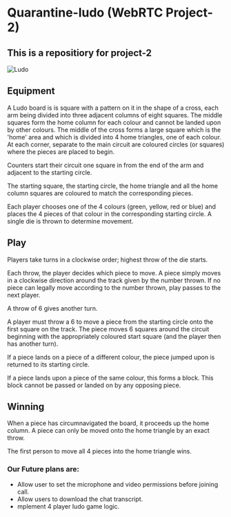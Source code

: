 # Quarantine-ludo (WebRTC Project-2)

## This is a repositiory for project-2

![Ludo](images/ludo.png "Ludo")

## Equipment

A Ludo board is is square with a pattern on it in the shape of a cross, each arm being divided into three adjacent columns of eight squares. The middle squares form the home column for each colour and cannot be landed upon by other colours. The middle of the cross forms a large square which is the 'home' area and which is divided into 4 home triangles, one of each colour. At each corner, separate to the main circuit are coloured circles (or squares) where the pieces are placed to begin.

Counters start their circuit one square in from the end of the arm and adjacent to the starting circle.

The starting square, the starting circle, the home triangle and all the home column squares are coloured to match the corresponding pieces.

Each player chooses one of the 4 colours (green, yellow, red or blue) and places the 4 pieces of that colour in the corresponding starting circle. A single die is thrown to determine movement.

## Play

Players take turns in a clockwise order; highest throw of the die starts.

Each throw, the player decides which piece to move. A piece simply moves in a clockwise direction around the track given by the number thrown. If no piece can legally move according to the number thrown, play passes to the next player.

A throw of 6 gives another turn.

A player must throw a 6 to move a piece from the starting circle onto the first square on the track. The piece moves 6 squares around the circuit beginning with the appropriately coloured start square (and the player then has another turn).

If a piece lands on a piece of a different colour, the piece jumped upon is returned to its starting circle.

If a piece lands upon a piece of the same colour, this forms a block. This block cannot be passed or landed on by any opposing piece.

## Winning

When a piece has circumnavigated the board, it proceeds up the home column. A piece can only be moved onto the home triangle by an exact throw.

The first person to move all 4 pieces into the home triangle wins.

### Our Future plans are:

- Allow user to set the microphone and video permissions before joining call.
- Allow users to download the chat transcript.
- mplement 4 player ludo game logic.
